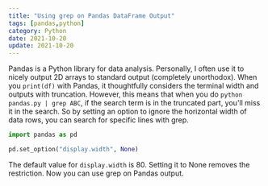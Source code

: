 ```yaml
---
title: "Using grep on Pandas DataFrame Output"
tags: [pandas,python]
category: Python
date: 2021-10-20
update: 2021-10-20
---
```


Pandas is a Python library for data analysis.
Personally, I often use it to nicely output 2D arrays to standard output (completely unorthodox).
When you `print(df)` with Pandas, it thoughtfully considers the terminal width and outputs with truncation. However, this means that when you do `python pandas.py | grep ABC`, if the search term is in the truncated part, you'll miss it in the search.
So by setting an option to ignore the horizontal width of data rows, you can search for specific lines with grep.

```python
import pandas as pd

pd.set_option("display.width", None)
```

The default value for `display.width` is 80.
Setting it to None removes the restriction.
Now you can use grep on Pandas output.